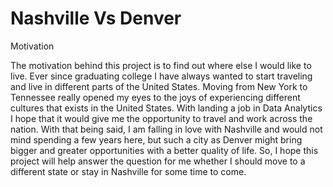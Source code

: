 # Nashville Vs Denver



Motivation


The motivation behind this project is to find out where else I would like to live. Ever since graduating college I have always wanted to start traveling and live in different parts of the United States. Moving from New York to Tennessee really opened my eyes to the joys of experiencing different cultures that exists in the United States. With landing a job in Data Analytics I hope that it would give me the opportunity to travel and work across the nation. With that being said, I am falling in love with Nashville and would not mind spending a few years here, but such a city as Denver might bring bigger and greater opportunities with a better quality of life. So, I hope this project will help answer the question for me whether I should move to a different state or stay in Nashville for some time to come.
